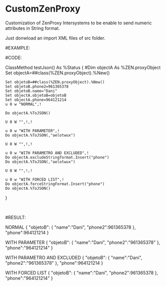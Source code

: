 # CustomZenProxy
Customization of ZenProxy Intersystems to be enable to send numeric attributes in String format.

Just donwload an import XML files of src folder.

#EXAMPLE:

#CODE:

ClassMethod testJson() As %Status
{
	#Dim objectA As %ZEN.proxyObject
	Set objectA=##class(%ZEN.proxyObject).%New()
	
	Set objetoB=##class(%ZEN.proxyObject).%New()
	Set objetoB.phone2=961365378
	Set objetoB.name="Dani"
	Set objectA.objetoB=objetoB
	Set objectA.phone=964121214
	u 0 w "NORMAL",!
	
	Do objectA.%ToJSON()
	
	U 0 W "",!,!
	
	u 0 w "WITH PARAMETER",!
	Do objectA.%ToJSON(,"aelotwux")
	
	U 0 W "",!,!
	
	u 0 w "WITH PARAMETRO AND EXCLUDED",!
	Do objectA.excludeStringformat.Insert("phone")
	Do objectA.%ToJSON(,"aelotwux")
	
	U 0 W "",!,!
	
	u 0 w "WITH FORCED LIST",!
	Do objectA.forceStringFormat.Insert("phone")
	Do objectA.%ToJSON()
}

 

#RESULT:

NORMAL
{
        "objetoB": {
                "name":"Dani",
                "phone2":961365378
        },
        "phone":964121214
}
 
WITH PARAMETER
{
        "objetoB": {
                "name":"Dani",
                "phone2":"961365378"
        },
        "phone":"964121214"
}
 
WITH PARAMETRO AND EXCLUDED
{
        "objetoB": {
                "name":"Dani",
                "phone2":"961365378"
        },
        "phone":964121214
}
 
WITH FORCED LIST
{
        "objetoB": {
                "name":"Dani",
                "phone2":961365378
        },
        "phone":"964121214"
}



​
